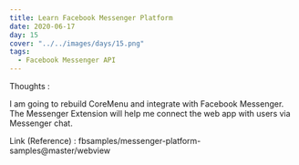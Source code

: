 ```yaml
---
title: Learn Facebook Messenger Platform
date: 2020-06-17
day: 15
cover: "../../images/days/15.png"
tags:
  - Facebook Messenger API
---
```


Thoughts :

I am going to rebuild CoreMenu and integrate with Facebook Messenger. The Messenger Extension will help me connect the web app with users via Messenger chat.

Link (Reference) : fbsamples/messenger-platform-samples@master/webview
